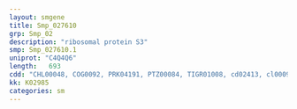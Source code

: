 ```yaml
---
layout: smgene
title: Smp_027610
grp: Smp_02
description: "ribosomal protein S3"
smp: Smp_027610.1
uniprot: "C4Q4Q6"
length:   693
cdd: "CHL00048, COG0092, PRK04191, PTZ00084, TIGR01008, cd02413, cl00098, cl02819, pfam00189, pfam07650"
kk: K02985
categories: sm
---
```

